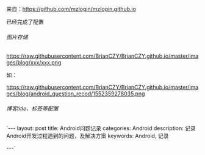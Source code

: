 

来自：<https://github.com/mzlogin/mzlogin.github.io>



已经完成了配置



###### 图片存储 

https://raw.githubusercontent.com/BrianCZY/BrianCZY.github.io/master/images/blog/xxx/xxx.png

如：

<https://raw.githubusercontent.com/BrianCZY/BrianCZY.github.io/master/images/blog/android_question_recod/1552359278035.png>



###### 博客title、标签等配置

`---
layout: post
title: Android问题记录
categories: Android
description: 记录Android开发过程遇到的问题，及解决方案
keywords: Android, 记录

---`

